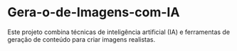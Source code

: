 # Gera-o-de-Imagens-com-IA
Este projeto combina técnicas de inteligência artificial (IA) e ferramentas de geração de conteúdo para criar imagens realistas.
